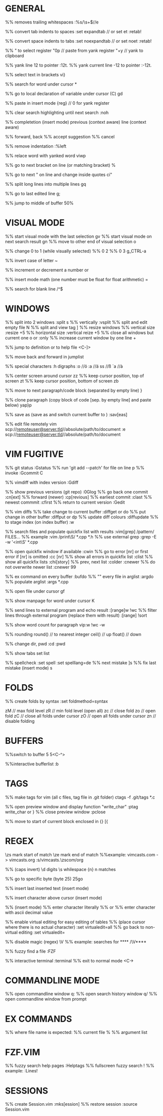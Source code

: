 # GENERAL
%% removes trailing whitespaces
:%s/\s\+$//e

%% convert tab indents to spaces
:set expandtab // or set et
:retab!

%% convert space indents to tabs
:set noexpandtab // or set noet
:retab!

%% " to select register
"0p     // paste from yank register
"+y     // yank to clipboard

%% yank line 12 to pointer
:12t.
%% yank current line -12 to pointer
:-12t.

%% select text in brackets
vi}

%% search for word under cursor
*

%% go to local declaration of variable under cursor (C)
gd

%% paste in insert mode
<C-r> {reg}      // <c-r>0 for yank register

%% clear search highlighting until next search
:noh

%% completetion (insert mode)
<C-x><C-p> previous (context aware)
<C-x><C-l> line (context aware)

%% forward, back
<C-n>
<C-p>
%% accept suggestion
<C-y>
%% cancel
<C-e>

%% remove indentation
:%left

%% relace word with yanked word
viwp

%% go to next bracket on line (or matching bracket)
%

%% go to next " on line and change inside quotes
ci"

%% split long lines into multiple lines
gq

%% go to last edited line
g;

%% jump to middle of buffer
50%

# VISUAL MODE
%% start visual mode with the last selection
gv
%% start visual mode on next search result
gn
%% move to other end of visual selection
o

%% change 0 to 1 (while visually selected)
%%        0    2
%%        0    3
g_CTRL-a


%% invert case of letter
~

%% increment or decrement a number
<C-a>  or <C-x>

%% insert mode math (one number must be float for float arithmetic)
<C-r> =

%% search for blank line
/^$

# WINDOWS
%% split into 2 windows
:split
<C-w> s
%% vertically
<C-w> <C-v>
:vsplit
%% split and edit empty file
<C-w> N
%% split and view tag
<C-w> ]
%% resize windows
%% vertical size
:resize +5
%% horizontal size
:vertical reize +5
%% close all windows but current one
<C-w>o
    or
:only
%% increase current window by one line
<C-w>+


%% jump to definition or to help file
<C-]>

%% move back and forward in jumplist
<C-o>
<C-i>

%% special characters :h digraphs
<C-k> :o   //ö
<C-k> :a   //ä
<C-k> ss   //ß
<C-k> `a   //à

%% center screen around cursor
zz
%% keep cursor position, top of screen
zt
%% keep cursor position, bottom of screen
zb

%% move to next paragraph/code block (separated by empty line)
}

%% clone paragraph (copy block of code [sep. by empty line] and paste below)
yap}p

%% save as (save as <FILE> and switch current buffer to <FILE>)
:sav[eas]

%% edit file remotely
vim scp://remoteuser@server.tld//absolute/path/to/document
:e scp://remoteuser@server.tld//absolute/path/to/document

# VIM FUGITIVE
%% git status
:Gstatus
%% run 'git add --patch' for file on line
p
%% invoke :Gcommit
C

%% vimdiff with index version
:Gdiff

%% show previous versions (git repo)
:0Glog
%% go back one commit
:cn[ext]
%% forward (newer)
:cp[revious]
%% earliest commit
:clast
%% newest commmit
:cfirst
%% return to current version
:Gedit

%% vim diffs
%% take change to current buffer
:diffget
    or
do
%% put change in other buffer
:diffput
    or
dp
%% update diff colours
:diffupdate
%% to stage index (on index buffer)
:w


%% search files and populate quickfix list with results
:vim[grep] /pattern/ FILES...
%% example
:vim /print\S/ *.cpp *.h
%% use external grep
:grep -E -w '\<int\S' *.cpp

%% open quickfix window if available
:cwin
%% go to error [nr] or first error if [nr] is omitted
:cc [nr]
%% show all errors in quickfix list
:clist
%% show all quickfix lists
:chi[story]
%% prev, next list
:colder
:cnewer
%% do not overwrite newer list
:cnewer 99

%% ex command on every buffer
:bufdo
%% "" every file in arglist
:argdo
%% populate arglist
:args *.cpp

%% open file under cursor
gf

%% show manpage for word under cursor
K

%% send lines to external program and echo result
:[range]w !wc
%% filter lines through external program (replace them with result)
:[range] !sort

%% show word count for paragraph
vip:w !wc -w

%% rounding
round()  // to nearest integer
ceil()   // up
float()  // down

%% change dir, pwd
:cd
:pwd

%% show tabs
set list

%% spellcheck
:set spell
:set spelllang=de
%% next mistake
]s
%% fix last mistake (insert mode)
<C-x>s

# FOLDS
%% create folds by syntax
:set foldmethod=syntax

zM  // max fold level
zR  // min fold level (open all)
zc  // close fold
zo  // open fold
zC  // close all folds under cursor
zO  // open all folds under cursor
zn  // disable folding

# BUFFERS
%%switch to buffer 5
5<C-^>

%%interactive bufferlist
:b <tab>


# TAGS
%% make tags for vim (all c files, tag file in .git folder)
ctags -f .git/tags *.c

%% open preview window and display function "write_char"
:ptag write_char
    or
<C-w>}
%% close preview window
:pclose


%% move to start of current block enclosed in {}
[{

# REGEX
\zs     mark start of match
\ze     mark end of match
%%example: vimcasts.com -> vimcasts.org
:s/vimcasts.\zscom/org

%% (caps invert)
\d      digits
\s      whilespace
\{n}    n matches


%% go to specific byte (byte 25)
25go

%% insert last inserted text (insert mode)
<C-a>

%% insert character above cursor (insert mode)
<C-y>

%% (insert mode)
%% enter character literally
%% or
%% enter character with ascii decimal value
<C-v>

%% enable virtual editing for easy editing of tables
%% (place cursor where there is no actual character)
:set virtualedit=all
%% go back to non-virtual editing
:set virtualedit=

%% disable magic (regex)
\V
%% example: searches for ****
/\V****

%% fuzzy find a file
:FZF

%% interactive terminal
:terminal
%% exit to normal mode
<C-\><C-n>

# COMMANDLINE MODE
%% open commandline window
q:
%% open search history window
q/
%% open commandline window from prompt
<C-f>

# EX COMMANDS
%% where file name is expected:
%% current file
%
%% argument list
##

# FZF.VIM
%% fuzzy search help pages
:Helptags
%% fullscreen fuzzy search
!
%% example:
:Lines!

# SESSIONS
%% create Session.vim
:mks[ession]
%% restore session
:source Session.vim
